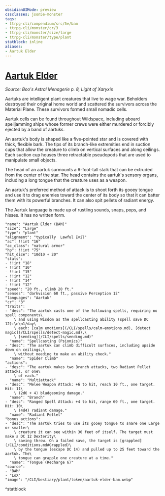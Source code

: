 ```yaml
---
obsidianUIMode: preview
cssclasses: json5e-monster
tags:
- ttrpg-cli/compendium/src/5e/bam
- ttrpg-cli/monster/cr/3
- ttrpg-cli/monster/size/large
- ttrpg-cli/monster/type/plant
statblock: inline
aliases:
- Aartuk Elder
---
```

# [Aartuk Elder](CLI/bestiary/plant/aartuk-elder-bam.md)
*Source: Boo's Astral Menagerie p. 8, Light of Xaryxis*  

Aartuks are intelligent plant creatures that live to wage war. Beholders destroyed their original home world and scattered the survivors across the Material Plane. These survivors formed small nomadic cells.

Aartuk cells can be found throughout Wildspace, including aboard spelljamming ships whose former crews were either murdered or forcibly ejected by a band of aartuks.

An aartuk's body is shaped like a five-pointed star and is covered with thick, flexible bark. The tips of its branch-like extremities end in suction cups that allow the creature to climb on vertical surfaces and along ceilings. Each suction cup houses three retractable pseudopods that are used to manipulate small objects.

The head of an aartuk surmounts a 6-foot-tall stalk that can be extruded from the center of the star. The head contains the aartuk's sensory organs, including a long tongue that the creature uses as a weapon.

An aartuk's preferred method of attack is to shoot forth its gooey tongue and use it to drag enemies toward the center of its body so that it can batter them with its powerful branches. It can also spit pellets of radiant energy.

The Aartuk language is made up of rustling sounds, snaps, pops, and hisses. It has no written form.

```statblock
"name": "Aartuk Elder (BAM)"
"size": "Large"
"type": "plant"
"alignment": "typically  Lawful Evil"
"ac": !!int "16"
"ac_class": "natural armor"
"hp": !!int "75"
"hit_dice": "10d10 + 20"
"stats":
- !!int "18"
- !!int "10"
- !!int "15"
- !!int "12"
- !!int "14"
- !!int "12"
"speed": "20 ft., climb 20 ft."
"senses": "darkvision 60 ft., passive Perception 12"
"languages": "Aartuk"
"cr": "3"
"traits":
- "desc": "The aartuk casts one of the following spells, requiring no spell components\
    \ and using Wisdom as the spellcasting ability (spell save DC 12):\n\n1/day\
    \ each: [calm emotions](/CLI/spells/calm-emotions.md), [detect magic](/CLI/spells/detect-magic.md),\
    \ [sending](/CLI/spells/sending.md)"
  "name": "Spellcasting (Psionics)"
- "desc": "The aartuk can climb difficult surfaces, including upside down on ceilings,\
    \ without needing to make an ability check."
  "name": "Spider Climb"
"actions":
- "desc": "The aartuk makes two Branch attacks, two Radiant Pellet attacks, or one\
    \ of each."
  "name": "Multiattack"
- "desc": "Melee Weapon Attack: +6 to hit, reach 10 ft., one target. Hit: 11\
    \ (2d6 + 4) bludgeoning damage."
  "name": "Branch"
- "desc": "Ranged Spell Attack: +4 to hit, range 60 ft., one target. Hit: 10\
    \ (4d4) radiant damage."
  "name": "Radiant Pellet"
"bonus_actions":
- "desc": "The aartuk tries to use its gooey tongue to snare one Large or smaller\
    \ creature it can see within 30 feet of itself. The target must make a DC 12 Dexterity\
    \ saving throw. On a failed save, the target is [grappled](/CLI/conditions.md#Grappled)\
    \ by the tongue (escape DC 14) and pulled up to 25 feet toward the aartuk. The\
    \ tongue can grapple one creature at a time."
  "name": "Tongue (Recharge 6)"
"source":
- "BAM"
- "LoX"
"image": "/CLI/bestiary/plant/token/aartuk-elder-bam.webp"
```
^statblock